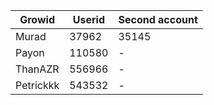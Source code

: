 | Growid | Userid  | Second account |
| ------- | --- | --- |
| Murad | 37962 | 35145 |
| Payon | 110580 | - |
| ThanAZR | 556966 | - |
| Petrickkk | 543532 | - |
